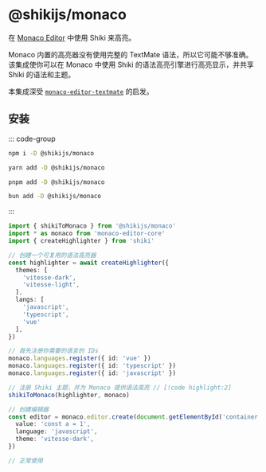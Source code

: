 # @shikijs/monaco

<Badges name="@shikijs/monaco" />

在 [Monaco Editor](https://microsoft.github.io/monaco-editor/) 中使用 Shiki 来高亮。

Monaco 内置的高亮器没有使用完整的 TextMate 语法，所以它可能不够准确。该集成使你可以在 Monaco 中使用 Shiki 的语法高亮引擎进行高亮显示，并共享 Shiki 的语法和主题。

本集成深受 [`monaco-editor-textmate`](https://github.com/zikaari/monaco-editor-textmate) 的启发。

## 安装

::: code-group

```sh [npm]
npm i -D @shikijs/monaco
```

```sh [yarn]
yarn add -D @shikijs/monaco
```

```sh [pnpm]
pnpm add -D @shikijs/monaco
```

```sh [bun]
bun add -D @shikijs/monaco
```

:::

```ts
import { shikiToMonaco } from '@shikijs/monaco'
import * as monaco from 'monaco-editor-core'
import { createHighlighter } from 'shiki'

// 创建一个可复用的语法高亮器
const highlighter = await createHighlighter({
  themes: [
    'vitesse-dark',
    'vitesse-light',
  ],
  langs: [
    'javascript',
    'typescript',
    'vue'
  ],
})

// 首先注册你需要的语言的 IDs
monaco.languages.register({ id: 'vue' })
monaco.languages.register({ id: 'typescript' })
monaco.languages.register({ id: 'javascript' })

// 注册 Shiki 主题，并为 Monaco 提供语法高亮 // [!code highlight:2]
shikiToMonaco(highlighter, monaco)

// 创建编辑器
const editor = monaco.editor.create(document.getElementById('container'), {
  value: 'const a = 1',
  language: 'javascript',
  theme: 'vitesse-dark',
})

// 正常使用
```
